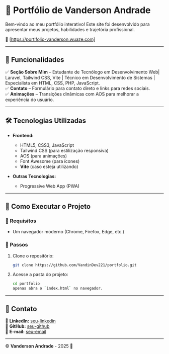 # 🚀 Portfólio de Vanderson Andrade  

Bem-vindo ao meu portfólio interativo! Este site foi desenvolvido para apresentar meus projetos, habilidades e trajetória profissional.  

🔗 [https://portifolio-vanderson.wuaze.com]

---

## 🎯 Funcionalidades  

✅ **Seção Sobre Mim** – Estudante de Tecnólogo em Desenvolvimento Web| Laravel, Tailwind CSS, Vite | Técnico em Desenvolvimento    de Sistemas | Especialista em HTML, CSS, PHP, JavaScript.   
✅ **Contato** – Formulário para contato direto e links para redes sociais.  
✅ **Animações** – Transições dinâmicas com AOS para melhorar a experiência do usuário.   

---

## 🛠 Tecnologias Utilizadas  

- **Frontend:**  
  - HTML5, CSS3, JavaScript  
  - Tailwind CSS (para estilização responsiva)  
  - AOS (para animações)  
  - Font Awesome (para ícones)  
  - **Vite** (caso esteja utilizando)  

- **Outras Tecnologias:**  
  - Progressive Web App (PWA)  

---

## 🚀 Como Executar o Projeto  

### 🔧 Requisitos  
- Um navegador moderno (Chrome, Firefox, Edge, etc.)  

### 📌 Passos  

1. Clone o repositório:  
    ```bash
    git clone https://github.com/VandinDev221/portfolio.git
    ```

2. Acesse a pasta do projeto:  
    ```bash
    cd portfolio
    apenas abra o `index.html` no navegador.  

---

## 📩 Contato  

📌 **LinkedIn:** [seu-linkedin](https://www.linkedin.com/in/vanderson-andrade-22v)  
📌 **GitHub:** [seu-github](https://github.com/VandinDev221)  
📌 **E-mail:** [seu-email](mailto:vandersongplay@gmail.com)  

---

© **Vanderson Andrade** - 2025 🚀  

